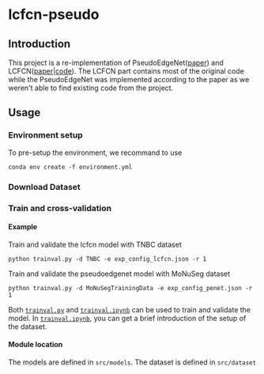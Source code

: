 # lcfcn-pseudo

## Introduction

This project is a re-implementation of PseudoEdgeNet([paper](https://arxiv.org/pdf/1906.02924)) and LCFCN([paper](https://arxiv.org/abs/1807.09856)|[code](https://github.com/ElementAI/LCFCN.git)). 
The LCFCN part contains most of the original code while the PseudoEdgeNet was implemented according to the paper as we weren't able to find existing code from the project.

## Usage

### Environment setup

To pre-setup the environment, we recommand to use 
```
conda env create -f environment.yml
```

### Download Dataset


### Train and cross-validation
#### Example

Train and validate the lcfcn model with TNBC dataset
```
python trainval.py -d TNBC -e exp_config_lcfcn.json -r 1
```

Train and validate the pseudoedgenet model with MoNuSeg dataset
```
python trainval.py -d MoNuSegTrainingData -e exp_config_penet.json -r 1
```

Both [`trainval.py`](trainval.py) and [`trainval.ipynb`](trainval.ipynb) can be used to train and validate the model. In [`trainval.ipynb`](trainval.ipynb), you can get a brief introduction of the setup of the dataset.

#### Module location

The models are defined in `src/models`. The dataset is defined in `src/dataset`
